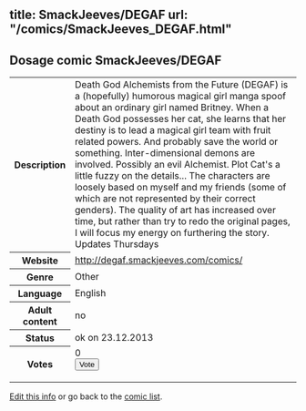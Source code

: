 title: SmackJeeves/DEGAF
url: "/comics/SmackJeeves_DEGAF.html"
---
Dosage comic SmackJeeves/DEGAF
-----------------------------------------

<p id="msg"></p>
<script type="text/javascript">
if (window.location.search === '?edit_info_mail=sent_ok') {
  var elem = document.getElementById("msg");
  elem.innerHTML = 'Edited information sucessfully sent for review, which is usually done daily. Thanks!';
  elem.className = 'ok';
}
</script>
<table class="comicinfo">
<tr>
<th>Description</th><td>Death God Alchemists from the Future (DEGAF) is a (hopefully) humorous magical girl manga spoof about an ordinary girl named Britney. When a Death God possesses her cat, she learns that her destiny is to lead a magical girl team with fruit related powers. And probably save the world or something. Inter-dimensional demons are involved. Possibly an evil Alchemist. Plot Cat's a little fuzzy on the details... The characters are loosely based on myself and my friends (some of which are not represented by their correct genders). The quality of art has increased over time, but rather than try to redo the original pages, I will focus my energy on furthering the story. Updates Thursdays</td>
</tr>
<tr>
<th>Website</th><td><a href="http://degaf.smackjeeves.com/comics/">http://degaf.smackjeeves.com/comics/</a></td>
</tr>
<tr>
<th>Genre</th><td>Other</td>
</tr>
<tr>
<th>Language</th><td>English</td>
</tr>
<tr>
<th>Adult content</th><td>no</td>
</tr>
<tr>
<th>Status</th><td>ok on 23.12.2013</td>
</tr>
<tr>
<th>Votes</th><td>0
<form action="http://gaecounter.appspot.com/count/" method="POST">
<input name="name" type="hidden" value="SmackJeeves_DEGAF"/>
<input name="uid" type="hidden" id="voteuid" value=""/>
<input type="submit" value="Vote"/>
</form>
</td>
</tr>
</table>
<script type="text/javascript">
var ua = navigator.userAgent;
document.getElementById("voteuid").value = ua.replace(/[^a-zA-Z0-9\._:]/g , "_");;
</script>

[Edit this info](SmackJeeves_DEGAF_edit.html) or go back to the [comic list](../comic-index.html).
